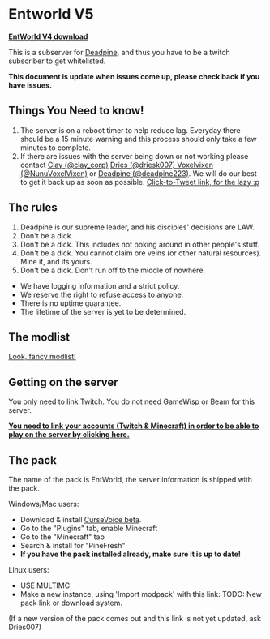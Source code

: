 Entworld V5
=============

[**EntWorld V4 download**](https://dl.dries007.net/EntWorld4_World.7z)

This is a subserver for [Deadpine](http://www.twitch.tv/deadpine), and thus you have to be a twitch subscriber to get whitelisted.

**This document is update when issues come up, please check back if you have issues.**

Things You Need to know!
------------------------

1. The server is on a reboot timer to help reduce lag. Everyday there should be a 15 minute warning and this process should only take a few minutes to complete.
2. If there are issues with the server being down or not working please contact [Clay (@clay_corp)](https://twitter.com/Clay_corp) [Dries (@driesk007) ](https://twitter.com/driesk007) [Voxelvixen (@NunuVoxelVixen)](https://twitter.com/NunuVoxelVixen) or [Deadpine (@deadpine223)](https://twitter.com/deadpine223). We will do our best to get it back up as soon as possible. [Click-to-Tweet link, for the lazy :p](http://ctt.ec/cqSfe)

The rules
---------

1. Deadpine is our supreme leader, and his disciples' decisions are LAW.
2. Don't be a dick.
3. Don't be a dick. This includes not poking around in other people's stuff.
4. Don't be a dick. You cannot claim ore veins (or other natural resources). Mine it, and its yours.
5. Don't be a dick. Don't run off to the middle of nowhere. 

- We have logging information and a strict policy.
- We reserve the right to refuse access to anyone.
- There is no uptime guarantee.
- The lifetime of the server is yet to be determined.

The modlist
-----------

[Look, fancy modlist!](#file-modlist-md)

Getting on the server
---------------------

You only need to link Twitch. You do not need GameWisp or Beam for this server.

**[You need to link your accounts (Twitch & Minecraft) in order to be able to play on the server by clicking here.](http://www.doubledoordev.net/?p=linking)**

The pack
--------

The name of the pack is EntWorld, the server information is shipped with the pack.

Windows/Mac users: 
- Download & install [CurseVoice beta](http://beta.cursevoice.com/).
- Go to the "Plugins" tab, enable Minecraft
- Go to the "Minecraft" tab
- Search & install for "PineFresh"
- **If you have the pack installed already, make sure it is up to date!**

Linux users:

- USE MULTIMC
- Make a new instance, using 'Import modpack' with this link: TODO: New pack link or download system.

(If a new version of the pack comes out and this link is not yet updated, ask Dries007)
